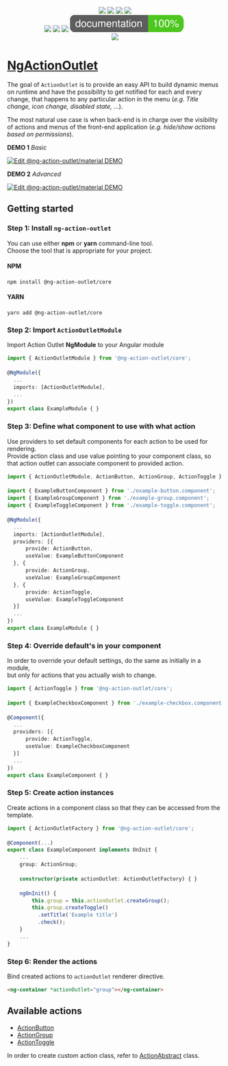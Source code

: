 <p align="center">

<a href="https://app.codacy.com/app/klemenoslaj/ng-action-outlet?utm_source=github.com&utm_medium=referral&utm_content=klemenoslaj/ng-action-outlet&utm_campaign=Badge_Grade_Settings">
    <img src="https://api.codacy.com/project/badge/Grade/f495c18616434c3ca2fafe26f89a818f" /></a>
<a href="https://travis-ci.org/klemenoslaj/ng-action-outlet">
    <img src="https://img.shields.io/travis/klemenoslaj/ng-action-outlet/master.svg" /></a>
<a href="https://coveralls.io/github/klemenoslaj/ng-action-outlet?branch=master">
    <img src="https://img.shields.io/coveralls/klemenoslaj/ng-action-outlet/master.svg" /></a>
<a href="https://david-dm.org/klemenoslaj/ng-action-outlet">
    <img src="https://img.shields.io/david/klemenoslaj/ng-action-outlet.svg" /></a>

<br />

<a href="https://img.shields.io/npm/l/@ng-action-outlet/core.svg">
    <img src="https://img.shields.io/npm/l/@ng-action-outlet/core.svg" /></a>
<a href="https://github.com/klemenoslaj/ng-action-outlet/releases">
    <img src="https://img.shields.io/github/tag/klemenoslaj/ng-action-outlet.svg" /></a>
<a href="https://snyk.io/test/github/klemenoslaj/ng-action-outlet?targetFile=package.json">
    <img src="https://snyk.io/test/github/klemenoslaj/ng-action-outlet/badge.svg?targetFile=package.json" /></a>
<a href="https://klemenoslaj.github.io/ng-action-outlet/coverage.html">
    <img src="./docs/images/coverage-badge.svg" /></a>

<br />

<a href="https://angular.io/styleguide">
    <img src="https://mgechev.github.io/angular2-style-guide/images/badge.svg" /></a>

</p>

# [NgActionOutlet](https://klemenoslaj.github.io/ng-action-outlet/)

The goal of `ActionOutlet` is to provide an easy API to build dynamic menus on runtime and have the possibility to get notified for each and every change, that happens to any particular action in the menu (_e.g. Title change, icon change, disabled state, ..._).

The most natural use case is when back-end is in charge over the visibility of actions and menus of the front-end application (_e.g. hide/show actions based on permissions_).

**DEMO 1** _Basic_

[![Edit @ng-action-outlet/material DEMO](https://codesandbox.io/static/img/play-codesandbox.svg)](https://codesandbox.io/s/ng-action-outletmaterial-demo-t1n4n?fontsize=14&module=%2Fsrc%2Fapp%2Fapp.component.ts)

**DEMO 2** _Advanced_

[![Edit @ng-action-outlet/material DEMO](https://codesandbox.io/static/img/play-codesandbox.svg)](https://codesandbox.io/s/material-angular-shell-vttrp?fontsize=14&module=%2Fsrc%2Fapp%2Fapp.component.ts)

## Getting started

### Step 1: Install `ng-action-outlet`

You can use either **npm** or **yarn** command-line tool.  
Choose the tool that is appropriate for your project.

#### NPM

`npm install @ng-action-outlet/core`

#### YARN

`yarn add @ng-action-outlet/core`

### Step 2: Import `ActionOutletModule`

Import Action Outlet **NgModule** to your Angular module

```typescript
import { ActionOutletModule } from '@ng-action-outlet/core';

@NgModule({
  ...
  imports: [ActionOutletModule],
  ...
})
export class ExampleModule { }
```

### Step 3: Define what component to use with what action

Use providers to set default components for each action to be used for rendering.  
Provide action class and use value pointing to your component class,
so that action outlet can associate component to provided action.

```typescript
import { ActionOutletModule, ActionButton, ActionGroup, ActionToggle } from '@ng-action-outlet/core';

import { ExampleButtonComponent } from './example-button.component';
import { ExampleGroupComponent } from './example-group.component';
import { ExampleToggleComponent } from './example-toggle.component';

@NgModule({
  ...
  imports: [ActionOutletModule],
  providers: [{
      provide: ActionButton,
      useValue: ExampleButtonComponent
  }, {
      provide: ActionGroup,
      useValue: ExampleGroupComponent
  }, {
      provide: ActionToggle,
      useValue: ExampleToggleComponent
  }]
  ...
})
export class ExampleModule { }
```

### Step 4: Override default's in your component

In order to override your default settings, do the same as initially in a module,  
but only for actions that you actually wish to change.

```typescript
import { ActionToggle } from '@ng-action-outlet/core';

import { ExampleCheckboxComponent } from './example-checkbox.component';

@Component({
  ...
  providers: [{
      provide: ActionToggle,
      useValue: ExampleCheckboxComponent
  }]
  ...
})
export class ExampleComponent { }
```

### Step 5: Create action instances

Create actions in a component class so that they can be accessed from the template.

```typescript
import { ActionOutletFactory } from '@ng-action-outlet/core';

@Component(...)
export class ExampleComponent implements OnInit {
    ...
    group: ActionGroup;

    constructor(private actionOutlet: ActionOutletFactory) { }

    ngOnInit() {
        this.group = this.actionOutlet.createGroup();
        this.group.createToggle()
          .setTitle('Example title')
          .check();
    }
    ...
}
```

### Step 6: Render the actions

Bind created actions to `actionOutlet` renderer directive.

```html
<ng-container *actionOutlet="group"></ng-container>
```

## Available actions

-   [ActionButton](https://klemenoslaj.github.io/ng-action-outlet/classes/ActionButton.html)
-   [ActionGroup](https://klemenoslaj.github.io/ng-action-outlet/classes/ActionGroup.html)
-   [ActionToggle](https://klemenoslaj.github.io/ng-action-outlet/classes/ActionToggle.html)

In order to create custom action class, refer to [ActionAbstract](./classes/ActionAbstract.html) class.
